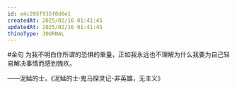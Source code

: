 ```yaml
---
id: e4c295f935f0d6e1
createdAt: 2025/02/16 01:41:45
updatedAt: 2025/02/16 01:41:45
thinoType: JOURNAL
---
```

#金句 为我不明白你所谓的恐惧的重量，正如我永远也不理解为什么我要为自己轻易解决事情而感到愧疚。

——泥鯭的士，《泥鯭的士·鬼马探灵记-非英雄，无主义》